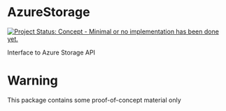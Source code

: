 # AzureStorage

[![Project Status: Concept - Minimal or no implementation has been done yet.](http://www.repostatus.org/badges/latest/concept.svg)](http://www.repostatus.org/#concept)

Interface to Azure Storage API

# Warning

This package contains some proof-of-concept material only
